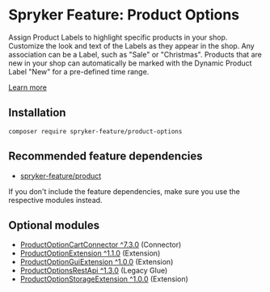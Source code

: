 # Spryker Feature: Product Options

Assign Product Labels to highlight specific products in your shop. Customize the look and text of the Labels as they appear in the shop. Any association can be a Label, such as "Sale" or "Christmas". Products that are new in your shop can automatically be marked with the Dynamic Product Label "New" for a pre-defined time range.

[Learn more](https://docs.spryker.com/docs/pbc/all/product-information-management/202307.0/base-shop/feature-overviews/product-options-feature-overview.html)

## Installation

```
composer require spryker-feature/product-options
```

## Recommended feature dependencies
- [spryker-feature/product](https://github.com/spryker-feature/product)

If you don't include the feature dependencies, make sure you use the respective modules instead.

## Optional modules
- [ProductOptionCartConnector ^7.3.0](https://github.com/spryker/product-option-cart-connector) (Connector)
- [ProductOptionExtension ^1.1.0](https://github.com/spryker/product-option-extension) (Extension)
- [ProductOptionGuiExtension ^1.0.0](https://github.com/spryker/product-option-gui-extension) (Extension)
- [ProductOptionsRestApi ^1.3.0](https://github.com/spryker/product-options-rest-api) (Legacy Glue)
- [ProductOptionStorageExtension ^1.0.0](https://github.com/spryker/product-option-storage-extension) (Extension)
